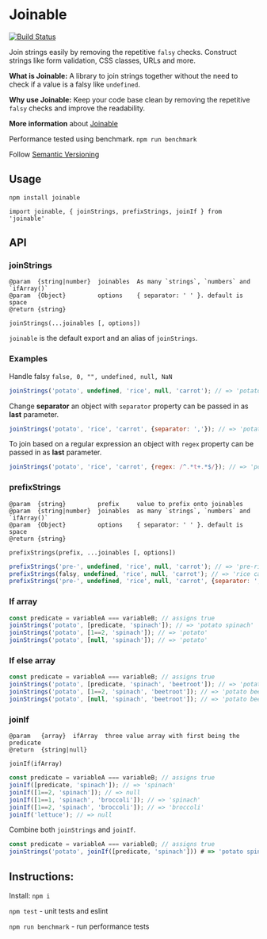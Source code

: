 # Joinable

[![Build Status](https://travis-ci.org/rkotze/joinable.svg?branch=master)](https://travis-ci.org/rkotze/joinable)

Join strings easily by removing the repetitive `falsy` checks. Construct strings like form validation, CSS classes, URLs and more.  

**What is Joinable:** A library to join strings together without the need to check if a value is a falsy like `undefined`.

**Why use Joinable:** Keep your code base clean by removing the repetitive `falsy` checks and improve the readability.

**More information** about [Joinable](http://www.richardkotze.com/projects/joinable)

Performance tested using benchmark. `npm run benchmark`

Follow [Semantic Versioning](http://semver.org/)

## Usage

`npm install joinable`

`import joinable, { joinStrings, prefixStrings, joinIf } from 'joinable'`

## API

### joinStrings

```
@param  {string|number}  joinables  As many `strings`, `numbers` and `ifArray()`
@param  {Object}         options    { separator: ' ' }. default is space
@return {string}
```

`joinStrings(...joinables [, options])`

`joinable` is the default export and an alias of `joinStrings`.

### Examples

Handle falsy `false, 0, "", undefined, null, NaN`

```JavaScript
joinStrings('potato', undefined, 'rice', null, 'carrot'); // => 'potato rice carrot'
```

Change **separator** an object with `separator` property can be passed in as **last** parameter.

```JavaScript
joinStrings('potato', 'rice', 'carrot', {separator: ','}); // => 'potato,rice,carrot'
```

To join based on a regular expression an object with `regex` property can be passed in as **last** parameter.

```JavaScript
joinStrings('potato', 'rice', 'carrot', {regex: /^.*t+.*$/}); // => 'potato carrot'
```

### prefixStrings

```
@param  {string}         prefix     value to prefix onto joinables
@param  {string|number}  joinables  as many `strings`, `numbers` and `ifArray()`
@param  {Object}         options    { separator: ' ' }. default is space
@return {string}
```

`prefixStrings(prefix, ...joinables [, options])`

```JavaScript
prefixStrings('pre-', undefined, 'rice', null, 'carrot'); // => 'pre-rice pre-carrot'
prefixStrings(falsy, undefined, 'rice', null, 'carrot'); // => 'rice carrot'
prefixStrings('pre-', undefined, 'rice', null, 'carrot', {separator: ','}); // => 'pre-rice,pre-carrot'
```

### If array

```JavaScript
const predicate = variableA === variableB; // assigns true
joinStrings('potato', [predicate, 'spinach']); // => 'potato spinach'
joinStrings('potato', [1==2, 'spinach']); // => 'potato'
joinStrings('potato', [null, 'spinach']); // => 'potato'
```

### If else array

```JavaScript
const predicate = variableA === variableB; // assigns true
joinStrings('potato', [predicate, 'spinach', 'beetroot']); // => 'potato spinach'
joinStrings('potato', [1==2, 'spinach', 'beetroot']); // => 'potato beetroot'
joinStrings('potato', [null, 'spinach', 'beetroot']); // => 'potato beetroot'
```

### joinIf

```
@param   {array}  ifArray  three value array with first being the predicate
@return  {string|null}
```

`joinIf(ifArray)`

```JavaScript
const predicate = variableA === variableB; // assigns true
joinIf([predicate, 'spinach']); // => 'spinach'
joinIf([1==2, 'spinach']); // => null
joinIf([1==1, 'spinach', 'broccoli']); // => 'spinach'
joinIf([1==2, 'spinach', 'broccoli']); // => 'broccoli'
joinIf('lettuce'); // => null
```

Combine both `joinStrings` and `joinIf`.

```JavaScript
const predicate = variableA === variableB; // assigns true
joinStrings('potato', joinIf([predicate, 'spinach'])) # => 'potato spinach'
```

## Instructions:

Install: `npm i`

`npm test` - unit tests and eslint

`npm run benchmark` - run performance tests